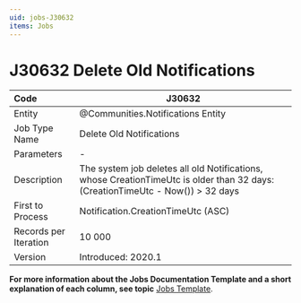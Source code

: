 ```yaml
---
uid: jobs-J30632
items: Jobs
---
```


# J30632 Deletе Old Notifications

| Code                  | J30632                                                       |
| :-------------------- | ------------------------------------------------------------ |
| Entity                | @Communities.Notifications Entity                            |
| Job Type Name         | Deletе Old Notifications                                     |
| Parameters            | -                                                            |
| Description           | The system job deletes all old Notifications, whose CreationTimeUtc is older than 32 days:(CreationTimeUtc - Now()) > 32 days |
| First to Process      | Notification.CreationTimeUtc (ASC)                           |
| Records per Iteration | 10 000                                                       |
| Version               | Introduced: 2020.1                                           |

**For more information about the Jobs Documentation Template and a short explanation of each column, see topic** [Jobs Template](~/templates/template-description-jobs.md).
